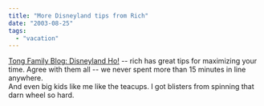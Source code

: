 ```yaml
---
title: "More Disneyland tips from Rich"
date: "2003-08-25"
tags: 
  - "vacation"
---
```


[Tong Family Blog: Disneyland Ho!](http://www.tongfamily.com/trip_to_disneyland_0803/001072.html "Tong Family Blog: Disneyland Ho!") -- rich has great tips for maximizing your time. Agree with them all -- we never spent more than 15 minutes in line anywhere.  
And even big kids like me like the teacups. I got blisters from spinning that darn wheel so hard.
